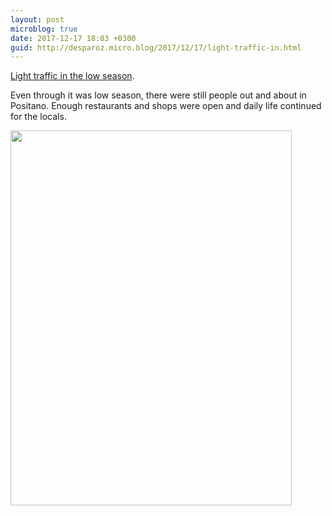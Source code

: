 ```yaml
---
layout: post
microblog: true
date: 2017-12-17 18:03 +0300
guid: http://desparoz.micro.blog/2017/12/17/light-traffic-in.html
---
```

[Light traffic in the low season](http://www.desparoz.com/2017/12/16/cobblestone-passageway/). 

Even through it was low season, there were still people out and about in Positano. Enough restaurants and shops were open and daily life continued for the locals. 

<img src="http://desparoz.me/uploads/2017/b452239570.jpg" width="450" height="600" />
